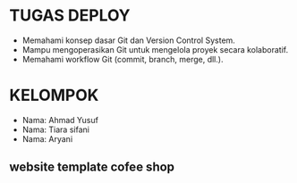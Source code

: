# TUGAS DEPLOY
- Memahami konsep dasar Git dan Version Control System.
- Mampu mengoperasikan Git untuk mengelola proyek secara kolaboratif.
- Memahami workflow Git (commit, branch, merge, dll.).

# KELOMPOK
- Nama: Ahmad Yusuf
- Nama: Tiara sifani
- Nama: Aryani
## website template cofee shop 